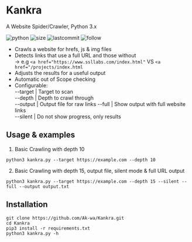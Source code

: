 # Kankra
A Website Spider/Crawler, Python 3.x

![python](https://img.shields.io/pypi/pyversions/Django.svg)
![size](https://img.shields.io/github/size/ak-wa/Kankra/kankra.py.svg)
![lastcommit](https://img.shields.io/github/last-commit/ak-wa/Kankra.svg)
![follow](https://img.shields.io/github/followers/ak-wa.svg?label=Follow&style=social)


* Crawls a website for hrefs, js & img files
* Detects links that use a full URL and those without  
-> e.g `<a href="https://www.ssllabs.com/index.html"` VS `<a href="/projects/index.html`  
* Adjusts the results for a useful output
* Automatic out of Scope checking
* Configurable:   
--target <str>  | Target to scan   
--depth <int>   | Depth to crawl through   
--output <str>  | Output file for raw links
--full          | Show output with full website links      
--silent        | Do not show progress, only results

## Usage & examples

1. Basic Crawling with depth 10

`
python3 kankra.py --target https://example.com --depth 10
`

2. Basic Crawling with depth 15, output file, silent mode & full URL output

`
python3 kankra.py --target https://example.com --depth 15 --silent --full --output output.txt
`  

## Installation  

```
git clone https://github.com/Ak-wa/Kankra.git
cd Kankra
pip3 install -r requirements.txt
python3 kankra.py -h
```

